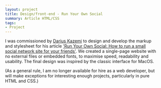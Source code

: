 ```yaml
---
layout: project
title: Design/front-end - Run Your Own Social
summary: Article HTML/CSS 
tags:
- Project
---
```


I was commissioned by [Darius Kazemi](https://tinysubversions.com) to design and develop the markup and stylesheet for his article ['Run Your Own Social: How to run a small social network site for your friends'](https://runyourown.social). We created a single-page website with no external files or embedded fonts, to maximise speed, readability and usability. The final design was inspired by the classic interface for MacOS.

(As a general rule, I am no longer available for hire as a web developer, but will make exceptions for interesting enough projects, particularly in pure HTML and CSS.) 